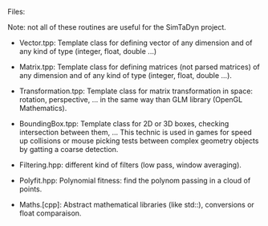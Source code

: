 Files:

Note: not all of these routines are useful for the SimTaDyn project.

* Vector.tpp: Template class for defining vector of any dimension and
  of any kind of type (integer, float, double ...)

* Matrix.tpp: Template class for defining matrices (not parsed
  matrices) of any dimension and of any kind of type (integer, float,
  double ...).

* Transformation.tpp: Template class for matrix transformation in
  space: rotation, perspective, ... in the same way than GLM library
  (OpenGL Mathematics).

* BoundingBox.tpp: Template class for 2D or 3D boxes, checking
  intersection between them, ... This technic is used in games for
  speed up collisions or mouse picking tests between complex geometry
  objects by gatting a coarse detection.

* Filtering.hpp: different kind of filters (low pass, window averaging).

* Polyfit.hpp: Polynomial fitness: find the polynom passing in a cloud
  of points.

* Maths.[cpp]: Abstract mathematical libraries (like std::),
  conversions or float comparaison.
